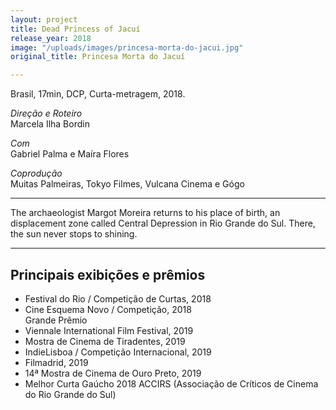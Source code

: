 ```yaml
---
layout: project
title: Dead Princess of Jacuí
release_year: 2018
image: "/uploads/images/princesa-morta-do-jacui.jpg"
original_title: Princesa Morta do Jacuí

---
```

Brasil, 17min, DCP, Curta-metragem, 2018.

_Direção e Roteiro_  
Marcela Ilha Bordin

_Com_  
Gabriel Palma e Maíra Flores

_Coprodução_  
Muitas Palmeiras, Tokyo Filmes, Vulcana Cinema e Gógo

***

The archaeologist Margot Moreira returns to his place of birth, an displacement zone called Central Depression in Rio Grande do Sul. There, the sun never stops to shining.​

***

## Principais exibições e prêmios

* Festival do Rio / Competição de Curtas, 2018
* Cine Esquema Novo / Competição, 2018  
  Grande Prêmio
* Viennale International Film Festival, 2019
* Mostra de Cinema de Tiradentes, 2019
* IndieLisboa / Competição Internacional, 2019
* Filmadrid, 2019
* 14ª Mostra de Cinema de Ouro Preto, 2019
* Melhor Curta Gaúcho 2018 ACCIRS (Associação de Críticos de Cinema do Rio Grande do Sul)